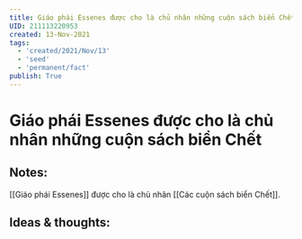 ```yaml
---
title: Giáo phái Essenes được cho là chủ nhân những cuộn sách biển Chết
UID: 211113220953
created: 13-Nov-2021
tags:
  - 'created/2021/Nov/13'
  - 'seed'
  - 'permanent/fact'
publish: True
---
```

# Giáo phái Essenes được cho là chủ nhân những cuộn sách biển Chết

## Notes:
[[Giáo phái Essenes]] được cho là chủ nhân [[Các cuộn sách biển Chết]].

## Ideas & thoughts:


